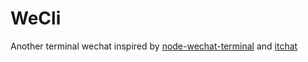 # WeCli
Another terminal wechat inspired by [node-wechat-terminal][node-wechat-terminal]
and [itchat][itchat]

[node-wechat-terminal]: https://github.com/goorockey/node-wechat-terminal
[itchat]: https://github.com/littlecodersh/ItChat
